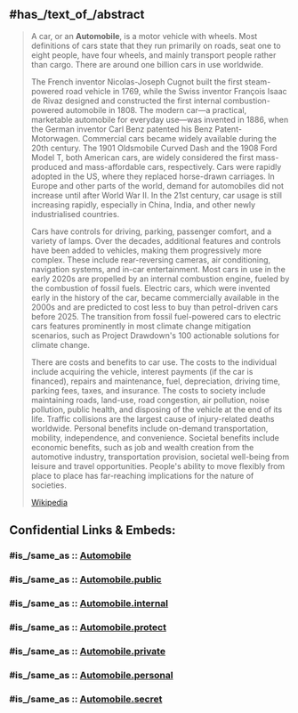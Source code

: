 ﻿---
has_id_wikidata: Q1420
---

## #has_/text_of_/abstract 

> A car, or an **Automobile**, is a motor vehicle with wheels. Most definitions of cars state that they run primarily on roads, seat one to eight people, have four wheels, and mainly transport people rather than cargo. There are around one billion cars in use worldwide.
>
> The French inventor Nicolas-Joseph Cugnot built the first steam-powered road vehicle in 1769, while the Swiss inventor François Isaac de Rivaz designed and constructed the first internal combustion-powered automobile in 1808. The modern car—a practical, marketable automobile for everyday use—was invented in 1886, when the German inventor Carl Benz patented his Benz Patent-Motorwagen. Commercial cars became widely available during the 20th century. The 1901 Oldsmobile Curved Dash and the 1908 Ford Model T, both American cars, are widely considered the first mass-produced and mass-affordable cars, respectively. Cars were rapidly adopted in the US, where they replaced horse-drawn carriages. In Europe and other parts of the world, demand for automobiles did not increase until after World War II. In the 21st century, car usage is still increasing rapidly, especially in China, India, and other newly industrialised countries.
>
> Cars have controls for driving, parking, passenger comfort, and a variety of lamps. Over the decades, additional features and controls have been added to vehicles, making them progressively more complex. These include rear-reversing cameras, air conditioning, navigation systems, and in-car entertainment. Most cars in use in the early 2020s are propelled by an internal combustion engine, fueled by the combustion of fossil fuels. Electric cars, which were invented early in the history of the car, became commercially available in the 2000s and are predicted to cost less to buy than petrol-driven cars before 2025. The transition from fossil fuel-powered cars to electric cars features prominently in most climate change mitigation scenarios, such as Project Drawdown's 100 actionable solutions for climate change.
>
> There are costs and benefits to car use. The costs to the individual include acquiring the vehicle, interest payments (if the car is financed), repairs and maintenance, fuel, depreciation, driving time, parking fees, taxes, and insurance. The costs to society include maintaining roads, land-use, road congestion, air pollution, noise pollution, public health, and disposing of the vehicle at the end of its life. Traffic collisions are the largest cause of injury-related deaths worldwide. Personal benefits include on-demand transportation, mobility, independence, and convenience. Societal benefits include economic benefits, such as job and wealth creation from the automotive industry, transportation provision, societal well-being from leisure and travel opportunities. People's ability to move flexibly from place to place has far-reaching implications for the nature of societies.
>
> [Wikipedia](https://en.wikipedia.org/wiki/Car) 


## Confidential Links & Embeds: 

### #is_/same_as :: [Automobile](/_Standards/Technology/Transport/Road_Transport/Automobile.md) 

### #is_/same_as :: [Automobile.public](/_public/Technology/Transport/Road_Transport/Automobile.public.md) 

### #is_/same_as :: [Automobile.internal](/_internal/Technology/Transport/Road_Transport/Automobile.internal.md) 

### #is_/same_as :: [Automobile.protect](/_protect/Technology/Transport/Road_Transport/Automobile.protect.md) 

### #is_/same_as :: [Automobile.private](/_private/Technology/Transport/Road_Transport/Automobile.private.md) 

### #is_/same_as :: [Automobile.personal](/_personal/Technology/Transport/Road_Transport/Automobile.personal.md) 

### #is_/same_as :: [Automobile.secret](/_secret/Technology/Transport/Road_Transport/Automobile.secret.md)

